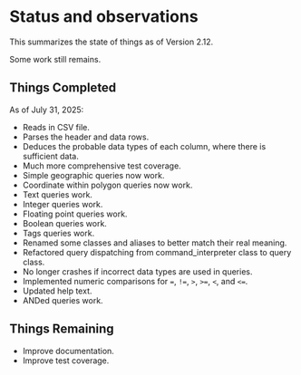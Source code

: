 # Status and observations

This summarizes the state of things as of Version 2.12.

Some work still remains.

## Things Completed

As of July 31, 2025:

* Reads in CSV file.
* Parses the header and data rows.
* Deduces the probable data types of each column, where there is sufficient data.
* Much more comprehensive test coverage.
* Simple geographic queries now work.
* Coordinate within polygon queries now work.
* Text queries work.
* Integer queries work.
* Floating point queries work.
* Boolean queries work.
* Tags queries work.
* Renamed some classes and aliases to better match their real meaning.
* Refactored query dispatching from command_interpreter class to query class.
* No longer crashes if incorrect data types are used in queries.
* Implemented numeric comparisons for `=`, `!=`, `>`, `>=`, `<`, and `<=`.
* Updated help text.
* ANDed queries work.

## Things Remaining

* Improve documentation.
* Improve test coverage.
